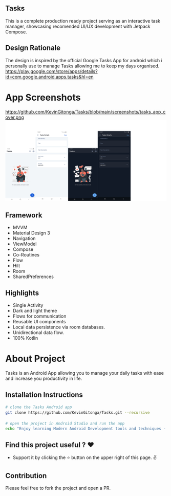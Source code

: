 ## Tasks
This is a complete production ready project serving as an interactive task manager, showcasing recomended UI/UX development with Jetpack Compose.

## Design Rationale
The design is inspired by the official Google Tasks App for android which i personally use to manage Tasks allowing me to keep my days organised.
https://play.google.com/store/apps/details?id=com.google.android.apps.tasks&hl=en

# App Screenshots
https://github.com/KevinGitonga/Tasks/blob/main/screenshots/tasks_app_cover.png
![Screenshot](screenshots/tasks_app_cover.png)

## Framework
- MVVM
- Material Design 3
- Navigation
- ViewModel
- Compose
- Co-Routines
- Flow
- Hilt
- Room
- SharedPreferences

## Highlights
- Single Activity
- Dark and light theme
- Flows for communication
- Reusable UI components
- Local data persistence via room databases.
- Unidirectional data flow.
- 100% Kotlin

# About Project
Tasks is an Android App allowing you to manage your daily tasks with ease and increase you productivity in life.

## Installation Instructions
```bash
# clone the Tasks Android app
git clone https://github.com/KevinGitonga/Tasks.git --recursive

# open the project in Android Studio and run the app
echo "Enjoy learning Modern Android Development tools and techniques - Tasks :D"

```
## Find this project useful ? :heart:
* Support it by clicking the :star: button on the upper right of this page. :v:

## Contribution
Please feel free to fork the project and open a PR.
